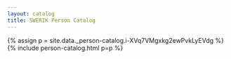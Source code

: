 ```yaml
---
layout: catalog
title: SWERIK Person Catalog
---
```

{% assign p = site.data._person-catalog.i-XVq7VMgxkg2ewPvkLyEVdg %}
{% include person-catalog.html p=p %}

